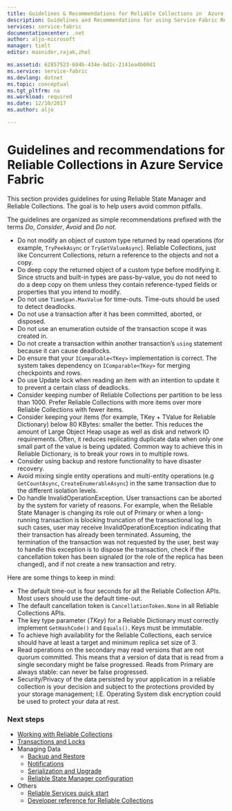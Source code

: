 ```yaml
---
title: Guidelines & Recommendations for Reliable Collections in  Azure Service Fabric | Microsoft Docs
description: Guidelines and Recommendations for using Service Fabric Reliable Collections
services: service-fabric
documentationcenter: .net
author: aljo-microsoft
manager: timlt
editor: masnider,rajak,zhol

ms.assetid: 62857523-604b-434e-bd1c-2141ea4b00d1
ms.service: service-fabric
ms.devlang: dotnet
ms.topic: conceptual
ms.tgt_pltfrm: na
ms.workload: required
ms.date: 12/10/2017
ms.author: aljo

---
```

# Guidelines and recommendations for Reliable Collections in Azure Service Fabric
This section provides guidelines for using Reliable State Manager and Reliable Collections. The goal is to help users avoid common pitfalls.

The guidelines are organized as simple recommendations prefixed with the terms *Do*, *Consider*, *Avoid* and *Do not*.

* Do not modify an object of custom type returned by read operations (for example, `TryPeekAsync` or `TryGetValueAsync`). Reliable Collections, just like Concurrent Collections, return a reference to the objects and not a copy.
* Do deep copy the returned object of a custom type before modifying it. Since structs and built-in types are pass-by-value, you do not need to do a deep copy on them unless they contain reference-typed fields or properties that you intend to modify.
* Do not use `TimeSpan.MaxValue` for time-outs. Time-outs should be used to detect deadlocks.
* Do not use a transaction after it has been committed, aborted, or disposed.
* Do not use an enumeration outside of the transaction scope it was created in.
* Do not create a transaction within another transaction’s `using` statement because it can cause deadlocks.
* Do ensure that your `IComparable<TKey>` implementation is correct. The system takes dependency on `IComparable<TKey>` for merging checkpoints and rows.
* Do use Update lock when reading an item with an intention to update it to prevent a certain class of deadlocks.
* Consider keeping number of Reliable Collections per partition to be less than 1000. Prefer Reliable Collections with more items over more Reliable Collections with fewer items.
* Consider keeping your items (for example, TKey + TValue for Reliable Dictionary) below 80 KBytes: smaller the better. This reduces the amount of Large Object Heap usage as well as disk and network IO requirements. Often, it reduces replicating duplicate data when only one small part of the value is being updated. Common way to achieve this in Reliable Dictionary, is to break your rows in to multiple rows.
* Consider using backup and restore functionality to have disaster recovery.
* Avoid mixing single entity operations and multi-entity operations (e.g `GetCountAsync`, `CreateEnumerableAsync`) in the same transaction due to the different isolation levels.
* Do handle InvalidOperationException. User transactions can be aborted by the system for variety of reasons. For example, when the Reliable State Manager is changing its role out of Primary or when a long-running transaction is blocking truncation of the transactional log. In such cases, user may receive InvalidOperationException indicating that their transaction has already been terminated. Assuming, the termination of the transaction was not requested by the user, best way to handle this exception is to dispose the transaction, check if the cancellation token has been signaled (or the role of the replica has been changed), and if not create a new transaction and retry.  

Here are some things to keep in mind:

* The default time-out is four seconds for all the Reliable Collection APIs. Most users should use the default time-out.
* The default cancellation token is `CancellationToken.None` in all Reliable Collections APIs.
* The key type parameter (*TKey*) for a Reliable Dictionary must correctly implement `GetHashCode()` and `Equals()`. Keys must be immutable.
* To achieve high availability for the Reliable Collections, each service should have at least a target and minimum replica set size of 3.
* Read operations on the secondary may read versions that are not quorum committed.
  This means that a version of data that is read from a single secondary might be false progressed.
  Reads from Primary are always stable: can never be false progressed.
* Security/Privacy of the data persisted by your application in a reliable collection is your decision and subject to the protections provided by your storage management; I.E. Operating System disk encryption could be used to protect your data at rest.  

### Next steps
* [Working with Reliable Collections](service-fabric-work-with-reliable-collections.md)
* [Transactions and Locks](service-fabric-reliable-services-reliable-collections-transactions-locks.md)
* Managing Data
  * [Backup and Restore](service-fabric-reliable-services-backup-restore.md)
  * [Notifications](service-fabric-reliable-services-notifications.md)
  * [Serialization and Upgrade](service-fabric-application-upgrade-data-serialization.md)
  * [Reliable State Manager configuration](service-fabric-reliable-services-configuration.md)
* Others
  * [Reliable Services quick start](service-fabric-reliable-services-quick-start.md)
  * [Developer reference for Reliable Collections](https://msdn.microsoft.com/library/azure/microsoft.servicefabric.data.collections.aspx)
